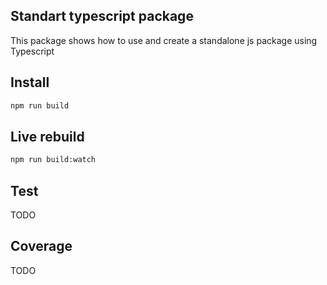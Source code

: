 ## Standart typescript package

This package shows how to use and create a standalone js package using Typescript

## Install
```bash
npm run build
```

## Live rebuild
```bash
npm run build:watch
```

## Test
TODO

## Coverage
TODO
